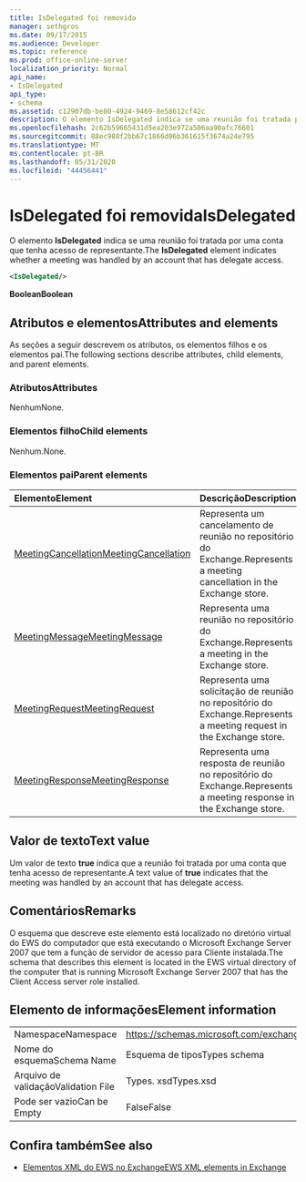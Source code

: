 ```yaml
---
title: IsDelegated foi removida
manager: sethgros
ms.date: 09/17/2015
ms.audience: Developer
ms.topic: reference
ms.prod: office-online-server
localization_priority: Normal
api_name:
- IsDelegated
api_type:
- schema
ms.assetid: c12907db-be80-4924-9469-8e58612cf42c
description: O elemento IsDelegated indica se uma reunião foi tratada por uma conta que tenha acesso de representante.
ms.openlocfilehash: 2c62b59665431d5ea203e972a506aa90afc76601
ms.sourcegitcommit: 88ec988f2bb67c1866d06b361615f3674a24e795
ms.translationtype: MT
ms.contentlocale: pt-BR
ms.lasthandoff: 05/31/2020
ms.locfileid: "44456441"
---
```

# <a name="isdelegated"></a><span data-ttu-id="bfffc-103">IsDelegated foi removida</span><span class="sxs-lookup"><span data-stu-id="bfffc-103">IsDelegated</span></span>

<span data-ttu-id="bfffc-104">O elemento **IsDelegated** indica se uma reunião foi tratada por uma conta que tenha acesso de representante.</span><span class="sxs-lookup"><span data-stu-id="bfffc-104">The **IsDelegated** element indicates whether a meeting was handled by an account that has delegate access.</span></span> 
  
```xml
<IsDelegated/>
```

 <span data-ttu-id="bfffc-105">**Boolean**</span><span class="sxs-lookup"><span data-stu-id="bfffc-105">**Boolean**</span></span>
## <a name="attributes-and-elements"></a><span data-ttu-id="bfffc-106">Atributos e elementos</span><span class="sxs-lookup"><span data-stu-id="bfffc-106">Attributes and elements</span></span>

<span data-ttu-id="bfffc-107">As seções a seguir descrevem os atributos, os elementos filhos e os elementos pai.</span><span class="sxs-lookup"><span data-stu-id="bfffc-107">The following sections describe attributes, child elements, and parent elements.</span></span>
  
### <a name="attributes"></a><span data-ttu-id="bfffc-108">Atributos</span><span class="sxs-lookup"><span data-stu-id="bfffc-108">Attributes</span></span>

<span data-ttu-id="bfffc-109">Nenhum</span><span class="sxs-lookup"><span data-stu-id="bfffc-109">None.</span></span>
  
### <a name="child-elements"></a><span data-ttu-id="bfffc-110">Elementos filho</span><span class="sxs-lookup"><span data-stu-id="bfffc-110">Child elements</span></span>

<span data-ttu-id="bfffc-111">Nenhum.</span><span class="sxs-lookup"><span data-stu-id="bfffc-111">None.</span></span>
  
### <a name="parent-elements"></a><span data-ttu-id="bfffc-112">Elementos pai</span><span class="sxs-lookup"><span data-stu-id="bfffc-112">Parent elements</span></span>

|<span data-ttu-id="bfffc-113">**Elemento**</span><span class="sxs-lookup"><span data-stu-id="bfffc-113">**Element**</span></span>|<span data-ttu-id="bfffc-114">**Descrição**</span><span class="sxs-lookup"><span data-stu-id="bfffc-114">**Description**</span></span>|
|:-----|:-----|
|[<span data-ttu-id="bfffc-115">MeetingCancellation</span><span class="sxs-lookup"><span data-stu-id="bfffc-115">MeetingCancellation</span></span>](meetingcancellation.md) <br/> |<span data-ttu-id="bfffc-116">Representa um cancelamento de reunião no repositório do Exchange.</span><span class="sxs-lookup"><span data-stu-id="bfffc-116">Represents a meeting cancellation in the Exchange store.</span></span>  <br/> |
|[<span data-ttu-id="bfffc-117">MeetingMessage</span><span class="sxs-lookup"><span data-stu-id="bfffc-117">MeetingMessage</span></span>](meetingmessage.md) <br/> |<span data-ttu-id="bfffc-118">Representa uma reunião no repositório do Exchange.</span><span class="sxs-lookup"><span data-stu-id="bfffc-118">Represents a meeting in the Exchange store.</span></span>  <br/> |
|[<span data-ttu-id="bfffc-119">MeetingRequest</span><span class="sxs-lookup"><span data-stu-id="bfffc-119">MeetingRequest</span></span>](meetingrequest.md) <br/> |<span data-ttu-id="bfffc-120">Representa uma solicitação de reunião no repositório do Exchange.</span><span class="sxs-lookup"><span data-stu-id="bfffc-120">Represents a meeting request in the Exchange store.</span></span>  <br/> |
|[<span data-ttu-id="bfffc-121">MeetingResponse</span><span class="sxs-lookup"><span data-stu-id="bfffc-121">MeetingResponse</span></span>](meetingresponse.md) <br/> |<span data-ttu-id="bfffc-122">Representa uma resposta de reunião no repositório do Exchange.</span><span class="sxs-lookup"><span data-stu-id="bfffc-122">Represents a meeting response in the Exchange store.</span></span>  <br/> |
   
## <a name="text-value"></a><span data-ttu-id="bfffc-123">Valor de texto</span><span class="sxs-lookup"><span data-stu-id="bfffc-123">Text value</span></span>

<span data-ttu-id="bfffc-124">Um valor de texto **true** indica que a reunião foi tratada por uma conta que tenha acesso de representante.</span><span class="sxs-lookup"><span data-stu-id="bfffc-124">A text value of **true** indicates that the meeting was handled by an account that has delegate access.</span></span> 
  
## <a name="remarks"></a><span data-ttu-id="bfffc-125">Comentários</span><span class="sxs-lookup"><span data-stu-id="bfffc-125">Remarks</span></span>

<span data-ttu-id="bfffc-126">O esquema que descreve este elemento está localizado no diretório virtual do EWS do computador que está executando o Microsoft Exchange Server 2007 que tem a função de servidor de acesso para Cliente instalada.</span><span class="sxs-lookup"><span data-stu-id="bfffc-126">The schema that describes this element is located in the EWS virtual directory of the computer that is running Microsoft Exchange Server 2007 that has the Client Access server role installed.</span></span>
  
## <a name="element-information"></a><span data-ttu-id="bfffc-127">Elemento de informações</span><span class="sxs-lookup"><span data-stu-id="bfffc-127">Element information</span></span>

|||
|:-----|:-----|
|<span data-ttu-id="bfffc-128">Namespace</span><span class="sxs-lookup"><span data-stu-id="bfffc-128">Namespace</span></span>  <br/> |https://schemas.microsoft.com/exchange/services/2006/types  <br/> |
|<span data-ttu-id="bfffc-129">Nome do esquema</span><span class="sxs-lookup"><span data-stu-id="bfffc-129">Schema Name</span></span>  <br/> |<span data-ttu-id="bfffc-130">Esquema de tipos</span><span class="sxs-lookup"><span data-stu-id="bfffc-130">Types schema</span></span>  <br/> |
|<span data-ttu-id="bfffc-131">Arquivo de validação</span><span class="sxs-lookup"><span data-stu-id="bfffc-131">Validation File</span></span>  <br/> |<span data-ttu-id="bfffc-132">Types. xsd</span><span class="sxs-lookup"><span data-stu-id="bfffc-132">Types.xsd</span></span>  <br/> |
|<span data-ttu-id="bfffc-133">Pode ser vazio</span><span class="sxs-lookup"><span data-stu-id="bfffc-133">Can be Empty</span></span>  <br/> |<span data-ttu-id="bfffc-134">False</span><span class="sxs-lookup"><span data-stu-id="bfffc-134">False</span></span>  <br/> |
   
## <a name="see-also"></a><span data-ttu-id="bfffc-135">Confira também</span><span class="sxs-lookup"><span data-stu-id="bfffc-135">See also</span></span>



- [<span data-ttu-id="bfffc-136">Elementos XML do EWS no Exchange</span><span class="sxs-lookup"><span data-stu-id="bfffc-136">EWS XML elements in Exchange</span></span>](ews-xml-elements-in-exchange.md)

